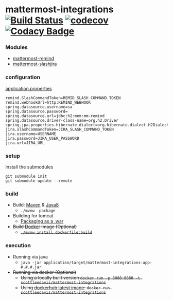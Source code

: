 # mattermost-integrations [![Build Status](https://travis-ci.org/scottleedavis/mattermost-integrations.svg?branch=master)](https://travis-ci.org/scottleedavis/mattermost-integrations) [![codecov](https://codecov.io/gh/scottleedavis/mattermost-integrations/branch/master/graph/badge.svg)](https://codecov.io/gh/scottleedavis/mattermost-integrations) [![Codacy Badge](https://api.codacy.com/project/badge/Grade/90f8ebf1d6fa4e469899a296ede1f467)](https://www.codacy.com/app/scottleedavis/mattermost-integrations?utm_source=github.com&amp;utm_medium=referral&amp;utm_content=scottleedavis/mattermost-integrations&amp;utm_campaign=Badge_Grade)
 

### Modules
* [mattermost-remind](https://github.com/scottleedavis/mattermost-remind)
* [mattermost-slashjira](https://github.com/scottleedavis/mattermost-slashjira)

### configuration
[application.properties](./application/src/resources/application.properites)
```aidl
remind.SlashCommandToken=REMID_SLASH_COMMAND_TOKEN
remind.webhookUrl=http:REMIND_WEBHOOK
spring.datasource.username=sa
spring.datasource.password=
spring.datasource.url=jdbc:h2:mem:mm-remind
spring.datasource.driver-class-name=org.h2.Driver
spring.jpa.properties.hibernate.dialect=org.hibernate.dialect.H2Dialect
jira.slashCommandToken=JIRA_SLASH_COMMAND_TOKEN
jira.username=USERNAME
jira.password=JIRA_USER_PASSWORD
jira.url=JIRA_URL
```

### setup

Install the submodules
```
git submodule init
git submodule update --remote
```

### build
* Build: [Maven](https://maven.apache.org/download.cgi) & [Java8](http://openjdk.java.net/install/)
  * `./mvnw  package`
* Building for tomcat
  * [Packaging as a .war](https://docs.spring.io/spring-boot/docs/current/reference/htmlsingle/#build-tool-plugins-maven-packaging)
* ~~Build [Docker](https://www.docker.com/) Image (Optional)~~
  * ~~`./mvnw install dockerfile:build`~~

### execution
* Running via java
  * `java -jar application/target/mattermost-integrations-app-#.#.#.jar`
* ~~Running via docker (Optional)~~
  * ~~Using a locally built version `docker run -p 8080:8080 -t scottleedavis/mattermost-integrations`~~
  * ~~Using [dockerhub latest image](https://hub.docker.com/r/scottleedavis/mattermost-integrations/): `docker run scottleedavis/mattermost-integrations`~~

